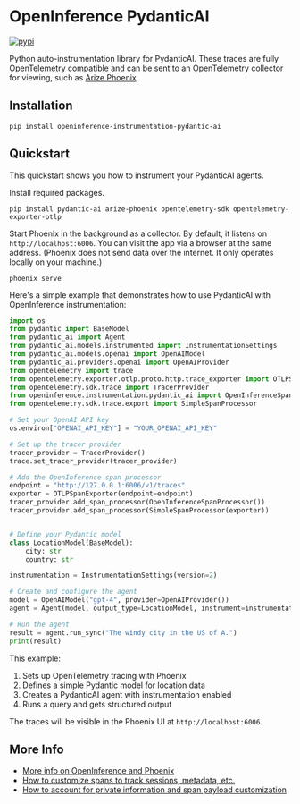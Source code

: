 # OpenInference PydanticAI

[![pypi](https://badge.fury.io/py/openinference-instrumentation-pydantic-ai.svg)](https://pypi.org/project/openinference-instrumentation-pydantic-ai/)

Python auto-instrumentation library for PydanticAI. These traces are fully OpenTelemetry compatible and can be sent to an OpenTelemetry collector for viewing, such as [Arize Phoenix](https://github.com/Arize-ai/phoenix).

## Installation

```shell
pip install openinference-instrumentation-pydantic-ai
```

## Quickstart

This quickstart shows you how to instrument your PydanticAI agents.

Install required packages.

```shell
pip install pydantic-ai arize-phoenix opentelemetry-sdk opentelemetry-exporter-otlp
```

Start Phoenix in the background as a collector. By default, it listens on `http://localhost:6006`. You can visit the app via a browser at the same address. (Phoenix does not send data over the internet. It only operates locally on your machine.)

```shell
phoenix serve
```

Here's a simple example that demonstrates how to use PydanticAI with OpenInference instrumentation:

```python
import os
from pydantic import BaseModel
from pydantic_ai import Agent
from pydantic_ai.models.instrumented import InstrumentationSettings
from pydantic_ai.models.openai import OpenAIModel
from pydantic_ai.providers.openai import OpenAIProvider
from opentelemetry import trace
from opentelemetry.exporter.otlp.proto.http.trace_exporter import OTLPSpanExporter
from opentelemetry.sdk.trace import TracerProvider
from openinference.instrumentation.pydantic_ai import OpenInferenceSpanProcessor
from opentelemetry.sdk.trace.export import SimpleSpanProcessor

# Set your OpenAI API key
os.environ["OPENAI_API_KEY"] = "YOUR_OPENAI_API_KEY"

# Set up the tracer provider
tracer_provider = TracerProvider()
trace.set_tracer_provider(tracer_provider)

# Add the OpenInference span processor
endpoint = "http://127.0.0.1:6006/v1/traces"
exporter = OTLPSpanExporter(endpoint=endpoint)
tracer_provider.add_span_processor(OpenInferenceSpanProcessor())
tracer_provider.add_span_processor(SimpleSpanProcessor(exporter))


# Define your Pydantic model
class LocationModel(BaseModel):
    city: str
    country: str

instrumentation = InstrumentationSettings(version=2)

# Create and configure the agent
model = OpenAIModel("gpt-4", provider=OpenAIProvider())
agent = Agent(model, output_type=LocationModel, instrument=instrumentation)

# Run the agent
result = agent.run_sync("The windy city in the US of A.")
print(result)
```

This example:

1. Sets up OpenTelemetry tracing with Phoenix
2. Defines a simple Pydantic model for location data
3. Creates a PydanticAI agent with instrumentation enabled
4. Runs a query and gets structured output

The traces will be visible in the Phoenix UI at `http://localhost:6006`.

## More Info

-   [More info on OpenInference and Phoenix](https://docs.arize.com/phoenix)
-   [How to customize spans to track sessions, metadata, etc.](https://github.com/Arize-ai/openinference/tree/main/python/openinference-instrumentation#customizing-spans)
-   [How to account for private information and span payload customization](https://github.com/Arize-ai/openinference/tree/main/python/openinference-instrumentation#tracing-configuration)
